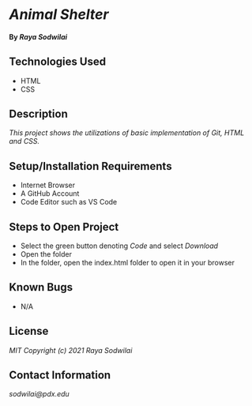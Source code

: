 # _Animal Shelter_

#### By _**Raya Sodwilai**_

## Technologies Used

* HTML
* CSS

## Description

_This project shows the utilizations of basic implementation of Git, HTML and CSS._

## Setup/Installation Requirements

* Internet Browser
* A GitHub Account
* Code Editor such as VS Code

## Steps to Open Project

* Select the green button denoting _Code_ and select _Download_
* Open the folder
* In the folder, open the index.html folder to open it in your browser 

## Known Bugs

* N/A

## License

_MIT Copyright (c) 2021 Raya Sodwilai_

## Contact Information

_sodwilai@pdx.edu_
